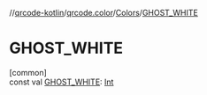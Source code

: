 //[qrcode-kotlin](../../../index.md)/[qrcode.color](../index.md)/[Colors](index.md)/[GHOST_WHITE](-g-h-o-s-t_-w-h-i-t-e.md)

# GHOST_WHITE

[common]\
const val [GHOST_WHITE](-g-h-o-s-t_-w-h-i-t-e.md): [Int](https://kotlinlang.org/api/latest/jvm/stdlib/kotlin-stdlib/kotlin/-int/index.html)
